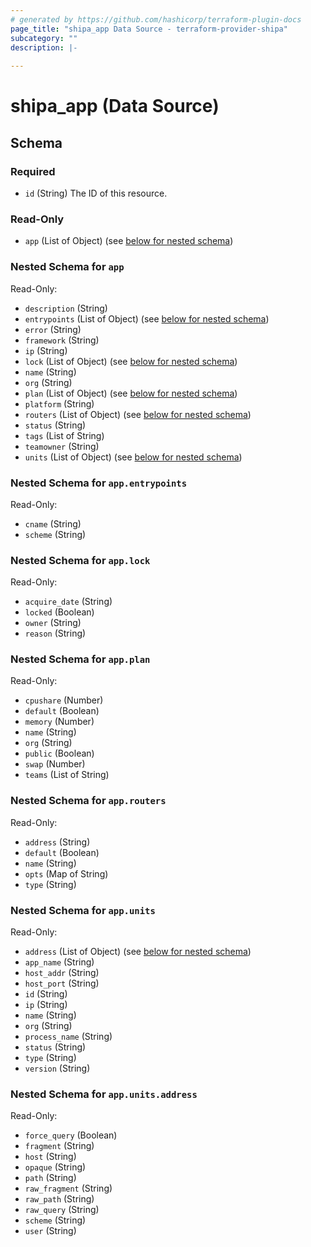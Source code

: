 ```yaml
---
# generated by https://github.com/hashicorp/terraform-plugin-docs
page_title: "shipa_app Data Source - terraform-provider-shipa"
subcategory: ""
description: |-
  
---
```


# shipa_app (Data Source)





<!-- schema generated by tfplugindocs -->
## Schema

### Required

- `id` (String) The ID of this resource.

### Read-Only

- `app` (List of Object) (see [below for nested schema](#nestedatt--app))

<a id="nestedatt--app"></a>
### Nested Schema for `app`

Read-Only:

- `description` (String)
- `entrypoints` (List of Object) (see [below for nested schema](#nestedobjatt--app--entrypoints))
- `error` (String)
- `framework` (String)
- `ip` (String)
- `lock` (List of Object) (see [below for nested schema](#nestedobjatt--app--lock))
- `name` (String)
- `org` (String)
- `plan` (List of Object) (see [below for nested schema](#nestedobjatt--app--plan))
- `platform` (String)
- `routers` (List of Object) (see [below for nested schema](#nestedobjatt--app--routers))
- `status` (String)
- `tags` (List of String)
- `teamowner` (String)
- `units` (List of Object) (see [below for nested schema](#nestedobjatt--app--units))

<a id="nestedobjatt--app--entrypoints"></a>
### Nested Schema for `app.entrypoints`

Read-Only:

- `cname` (String)
- `scheme` (String)


<a id="nestedobjatt--app--lock"></a>
### Nested Schema for `app.lock`

Read-Only:

- `acquire_date` (String)
- `locked` (Boolean)
- `owner` (String)
- `reason` (String)


<a id="nestedobjatt--app--plan"></a>
### Nested Schema for `app.plan`

Read-Only:

- `cpushare` (Number)
- `default` (Boolean)
- `memory` (Number)
- `name` (String)
- `org` (String)
- `public` (Boolean)
- `swap` (Number)
- `teams` (List of String)


<a id="nestedobjatt--app--routers"></a>
### Nested Schema for `app.routers`

Read-Only:

- `address` (String)
- `default` (Boolean)
- `name` (String)
- `opts` (Map of String)
- `type` (String)


<a id="nestedobjatt--app--units"></a>
### Nested Schema for `app.units`

Read-Only:

- `address` (List of Object) (see [below for nested schema](#nestedobjatt--app--units--address))
- `app_name` (String)
- `host_addr` (String)
- `host_port` (String)
- `id` (String)
- `ip` (String)
- `name` (String)
- `org` (String)
- `process_name` (String)
- `status` (String)
- `type` (String)
- `version` (String)

<a id="nestedobjatt--app--units--address"></a>
### Nested Schema for `app.units.address`

Read-Only:

- `force_query` (Boolean)
- `fragment` (String)
- `host` (String)
- `opaque` (String)
- `path` (String)
- `raw_fragment` (String)
- `raw_path` (String)
- `raw_query` (String)
- `scheme` (String)
- `user` (String)



